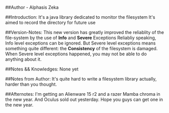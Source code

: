 ##Author - Alphasis Zeka

##Introduction:
It's a java library dedicated to monitor the filesystem
It's aimed to record the directory for future use

##Version-Notes:
This new version has greatly improved the reliablity of the file-system by the use of __Info__ and __Severe__ Exceptions
Reliabliy speaking, Info level exceptions can be ignored.
But Severe level exceptions means something quite different: the __Consistency__ of the filesystem is damaged.
When Severe level exceptions happened, you may not be able to do anything about it.

##Notes && Knowledges:
None yet

##Notes from Author:
It's quite hard to write a filesystem library actually, harder than you thought.

##Afternotes:
I'm getting an Alienware 15 r2 and a razer Mamba chroma in the new year.
And Oculus sold out yesterday.
Hope you guys can get one in the new year.
